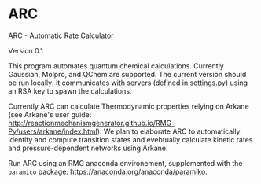 # ARC
ARC - Automatic Rate Calculator

Version 0.1

This program automates quantum chemical calculations. Currently Gaussian, Molpro, and QChem are supported.
The current version should be run locally; it communicates with servers (defined in settings.py) using an RSA key to spawn the calculations.

Currently ARC can calculate Thermodynamic properties relying on Arkane (see Arkane's user guide: http://reactionmechanismgenerator.github.io/RMG-Py/users/arkane/index.html).
We plan to elaborate ARC to automatically identify and compute transition states and evebtually calculate kinetic rates and pressure-dependent networks using Arkane.

Run ARC using an RMG anaconda environement, supplemented with the `paramico` package: https://anaconda.org/anaconda/paramiko.
